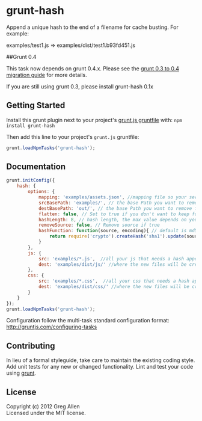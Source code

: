 # grunt-hash

Append a unique hash to the end of a filename for cache busting. For example:

examples/test1.js => examples/dist/test1.b93fd451.js

##Grunt 0.4

This task now depends on grunt 0.4.x. Please see the [grunt 0.3 to 0.4 migration guide][migration_guide] for more details.

If you are still using grunt 0.3, please install grunt-hash 0.1x

## Getting Started
Install this grunt plugin next to your project's [grunt.js gruntfile][getting_started] with: `npm install grunt-hash`

Then add this line to your project's `grunt.js` gruntfile:

```javascript
grunt.loadNpmTasks('grunt-hash');
```

[grunt]: http://gruntjs.com/
[getting_started]: https://github.com/gruntjs/grunt/blob/master/docs/getting_started.md

## Documentation

```javascript
grunt.initConfig({
	hash: {
		options: {
			mapping: 'examples/assets.json', //mapping file so your server can serve the right files
			srcBasePath: 'examples/', // the base Path you want to remove from the `key` string in the mapping file
			destBasePath: 'out/', // the base Path you want to remove from the `value` string in the mapping file
			flatten: false, // Set to true if you don't want to keep folder structure in the `key` value in the mapping file
			hashLength: 8, // hash length, the max value depends on your hash function
			removeSource: false, // Remove source if true
			hashFunction: function(source, encoding){ // default is md5
				return require('crypto').createHash('sha1').update(source, encoding).digest('hex');
			}
		},
        js: {
            src: 'examples/*.js',  //all your js that needs a hash appended to it
            dest: 'examples/dist/js/' //where the new files will be created
        },
        css: {
            src: 'examples/*.css',  //all your css that needs a hash appended to it
            dest: 'examples/dist/css/' //where the new files will be created
        }
	}
});
grunt.loadNpmTasks('grunt-hash');
```

Configuration follow the multi-task standard configuration format: http://gruntjs.com/configuring-tasks


## Contributing
In lieu of a formal styleguide, take care to maintain the existing coding style. Add unit tests for any new or changed functionality. Lint and test your code using [grunt][grunt].

## License
Copyright (c) 2012 Greg Allen  
Licensed under the MIT license.

[migration_guide]: https://github.com/gruntjs/grunt/wiki/Upgrading-from-0.3-to-0.4
